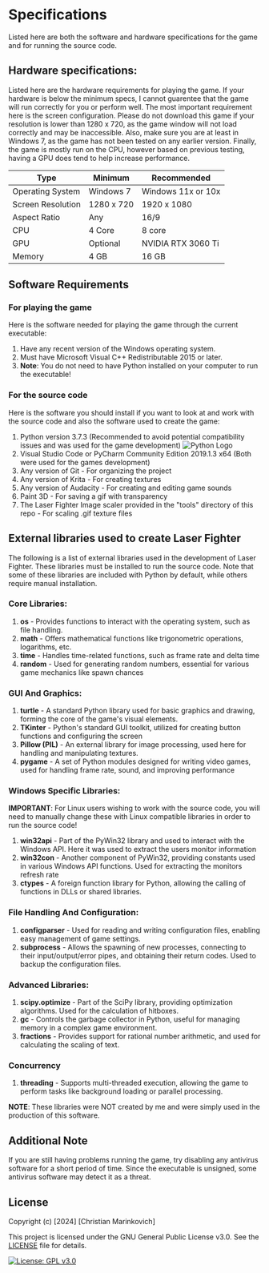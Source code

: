 # Specifications

Listed here are both the software and hardware specifications for the game and for running the source code. 

## Hardware specifications:

Listed here are the hardware requirements for playing the game. If your hardware is below the minimum specs, I cannot guarentee that the game will run correctly for you or perform well. The most important requirement here is the screen configuration. Please do not download this game if your resolution is lower than 1280 x 720, as the game window will not load correctly and may be inaccessible. Also, make sure you are at least in Windows 7, as the game has not been tested on any earlier version. Finally, the game is mostly run on the CPU, however based on previous testing, having a GPU does tend to help increase performance.

|  Type             | Minimum    |   Recommended      |
|-------------------|------------|--------------------|
| Operating System  | Windows 7  | Windows 11x or 10x |
| Screen Resolution | 1280 x 720 | 1920 x 1080        |
| Aspect Ratio      | Any        | 16/9               |
| CPU               | 4 Core     | 8 core             |
| GPU               | Optional   | NVIDIA RTX 3060 Ti |
| Memory            | 4 GB       | 16 GB              |

## Software Requirements

### For playing the game

Here is the software needed for playing the game through the current executable:

1. Have any recent version of the Windows operating system.
2. Must have Microsoft Visual C++ Redistributable 2015 or later.
3. **Note**: You do not need to have Python installed on your computer to run the executable! 

### For the source code

Here is the software you should install if you want to look at and work with the source code and also the software used to create the game:

1. Python version 3.7.3 (Recommended to avoid potential compatibility issues and was used for the game development) ![Python Logo](https://www.python.org/community/logos/python-logo-master-v3-TM.png)
2. Visual Studio Code or PyCharm Community Edition 2019.1.3 x64 (Both were used for the games development)
3. Any version of Git - For organizing the project
4. Any version of Krita - For creating textures
5. Any version of Audacity - For creating and editing game sounds
6. Paint 3D - For saving a gif with transparency
7. The Laser Fighter Image scaler provided in the "tools" directory of this repo - For scaling .gif texture files

## External libraries used to create Laser Fighter

The following is a list of external libraries used in the development of Laser Fighter. These libraries must be installed to run the source code. Note that some of these libraries are included with Python by default, while others require manual installation.

### Core Libraries:

1. **os** - Provides functions to interact with the operating system, such as file handling.
2. **math** - Offers mathematical functions like trigonometric operations, logarithms, etc.
3. **time** - Handles time-related functions, such as frame rate and delta time
4. **random** - Used for generating random numbers, essential for various game mechanics like spawn chances

### GUI And Graphics:

1. **turtle** - A standard Python library used for basic graphics and drawing, forming the core of the game's visual elements.
2. **TKinter** - Python's standard GUI toolkit, utilized for creating button functions and configuring the screen
3. **Pillow (PIL)** - An external library for image processing, used here for handling and manipulating textures.
4. **pygame** - A set of Python modules designed for writing video games, used for handling frame rate, sound, and improving performance

### Windows Specific Libraries:

**IMPORTANT**: For Linux users wishing to work with the source code, you will need to manually change these with Linux compatible libraries in order to run the source code!

1. **win32api** - Part of the PyWin32 library and used to interact with the Windows API. Here it was used to extract the users monitor information
2. **win32con** - Another component of PyWin32, providing constants used in various Windows API functions. Used for extracting the monitors refresh rate
3. **ctypes** - A foreign function library for Python, allowing the calling of functions in DLLs or shared libraries.

### File Handling And Configuration:

1. **configparser** - Used for reading and writing configuration files, enabling easy management of game settings.
2. **subprocess** - Allows the spawning of new processes, connecting to their input/output/error pipes, and obtaining their return codes. Used to backup the configuration files.

### Advanced Libraries:

1. **scipy.optimize** - Part of the SciPy library, providing optimization algorithms. Used for the calculation of hitboxes.
2. **gc** - Controls the garbage collector in Python, useful for managing memory in a complex game environment.
3. **fractions** - Provides support for rational number arithmetic, and used for calculating the scaling of text.

### Concurrency

1. **threading** - Supports multi-threaded execution, allowing the game to perform tasks like background loading or parallel processing.

**NOTE**: These libraries were NOT created by me and were simply used in the production of this software.

## Additional Note

If you are still having problems running the game, try disabling any antivirus software for a short period of time. Since the executable is unsigned, some antivirus software may detect it as a threat.

## License

Copyright (c) [2024] [Christian Marinkovich]

This project is licensed under the GNU General Public License v3.0. See the [LICENSE](./LICENSE) file for details.

[![License: GPL v3.0](https://img.shields.io/badge/License-GPL%20v3.0-blue.svg)](https://www.gnu.org/licenses/gpl-3.0)